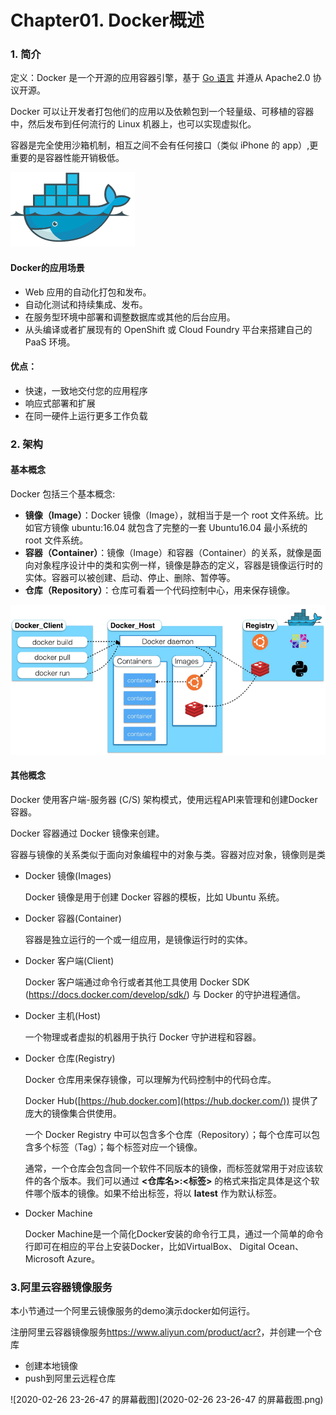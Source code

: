 # Chapter01. Docker概述

### 1. 简介



定义：Docker 是一个开源的应用容器引擎，基于 [Go 语言](https://www.runoob.com/go/go-tutorial.html) 并遵从 Apache2.0 协议开源。

Docker 可以让开发者打包他们的应用以及依赖包到一个轻量级、可移植的容器中，然后发布到任何流行的 Linux 机器上，也可以实现虚拟化。

容器是完全使用沙箱机制，相互之间不会有任何接口（类似 iPhone 的 app）,更重要的是容器性能开销极低。

![docker01](docker01.png)

#### Docker的应用场景

- Web 应用的自动化打包和发布。
- 自动化测试和持续集成、发布。
- 在服务型环境中部署和调整数据库或其他的后台应用。
- 从头编译或者扩展现有的 OpenShift 或 Cloud Foundry 平台来搭建自己的 PaaS 环境。

#### 优点：

- 快速，一致地交付您的应用程序
- 响应式部署和扩展
- 在同一硬件上运行更多工作负载

### 2. 架构

#### 基本概念

Docker 包括三个基本概念:

- **镜像（Image）**：Docker 镜像（Image），就相当于是一个 root 文件系统。比如官方镜像 ubuntu:16.04 就包含了完整的一套 Ubuntu16.04 最小系统的 root 文件系统。
- **容器（Container）**：镜像（Image）和容器（Container）的关系，就像是面向对象程序设计中的类和实例一样，镜像是静态的定义，容器是镜像运行时的实体。容器可以被创建、启动、停止、删除、暂停等。
- **仓库（Repository）**：仓库可看着一个代码控制中心，用来保存镜像。

![Docker02](Docker02.png)

#### 其他概念

Docker 使用客户端-服务器 (C/S) 架构模式，使用远程API来管理和创建Docker容器。

Docker 容器通过 Docker 镜像来创建。

容器与镜像的关系类似于面向对象编程中的对象与类。容器对应对象，镜像则是类

- Docker 镜像(Images)

	Docker 镜像是用于创建 Docker 容器的模板，比如 Ubuntu 系统。

- Docker 容器(Container)

	容器是独立运行的一个或一组应用，是镜像运行时的实体。

- Docker 客户端(Client)

	Docker 客户端通过命令行或者其他工具使用 Docker SDK (<https://docs.docker.com/develop/sdk/>) 与 Docker 的守护进程通信。

- Docker 主机(Host)

	一个物理或者虚拟的机器用于执行 Docker 守护进程和容器。

- Docker 仓库(Registry)

	Docker 仓库用来保存镜像，可以理解为代码控制中的代码仓库。

	Docker Hub([https://hub.docker.com](https://hub.docker.com/)) 提供了庞大的镜像集合供使用。

	一个 Docker Registry 中可以包含多个仓库（Repository）；每个仓库可以包含多个标签（Tag）；每个标签对应一个镜像。

	通常，一个仓库会包含同一个软件不同版本的镜像，而标签就常用于对应该软件的各个版本。我们可以通过 **<仓库名>:<标签>** 的格式来指定具体是这个软件哪个版本的镜像。如果不给出标签，将以 **latest** 作为默认标签。

- Docker Machine

	Docker Machine是一个简化Docker安装的命令行工具，通过一个简单的命令行即可在相应的平台上安装Docker，比如VirtualBox、 Digital Ocean、Microsoft Azure。

### 3.阿里云容器镜像服务

本小节通过一个阿里云镜像服务的demo演示docker如何运行。

注册阿里云容器镜像服务<https://www.aliyun.com/product/acr?>，并创建一个仓库

- 创建本地镜像
- push到阿里云远程仓库

![2020-02-26 23-26-47 的屏幕截图](2020-02-26 23-26-47 的屏幕截图.png)